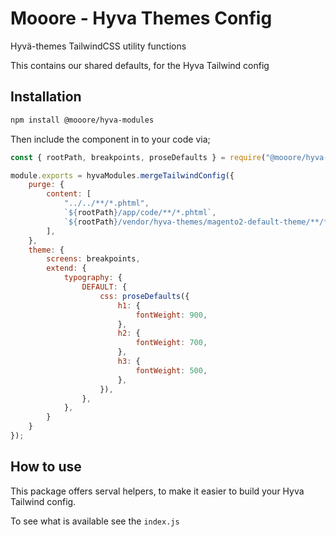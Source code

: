 # Mooore - Hyva Themes Config

Hyvä-themes TailwindCSS utility functions

This contains our shared defaults,
for the Hyva Tailwind config

## Installation

```bash
npm install @mooore/hyva-modules
```

Then include the component in to your code via;

```js
const { rootPath, breakpoints, proseDefaults } = require("@mooore/hyva-modules");

module.exports = hyvaModules.mergeTailwindConfig({
    purge: {
        content: [
            "../../**/*.phtml",
            `${rootPath}/app/code/**/*.phtml`,
            `${rootPath}/vendor/hyva-themes/magento2-default-theme/**/*.phtml`
        ],
    },
    theme: {
        screens: breakpoints,
        extend: {
            typography: {
                DEFAULT: {
                    css: proseDefaults({
                        h1: {
                            fontWeight: 900,
                        },
                        h2: {
                            fontWeight: 700,
                        },
                        h3: {
                            fontWeight: 500,
                        },
                    }),
                },
            },
        }
    }
});
```

## How to use

This package offers serval helpers, to make it easier to build your Hyva Tailwind config.

To see what is available see the `index.js`
